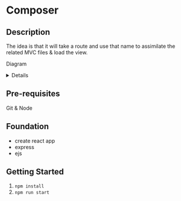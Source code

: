 # Composer

## Description
The idea is that it will take a route and use that name to assimilate the related MVC files & load the view.

Diagram
<details>
![How it works](./assets/images/composer-how-it-works.svg)
</details>

## Pre-requisites
Git & Node

## Foundation
- create react app
- express
- ejs

## Getting Started
1. `npm install`
2. `npm run start`